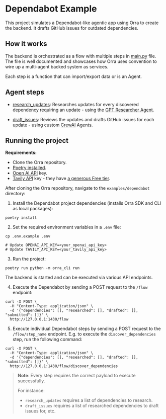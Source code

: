 # Dependabot Example

This project simulates a Dependabot-like agentic app using Orra to create the backend. It drafts
GitHub issues for outdated dependencies.

## How it works

The backend is orchestrated as a flow with multiple steps in [main.py](main.py) file. The file is well documented and
showcases how Orra uses convention to wire up a multi-agent backed system as services.

Each step is a function that can import/export data or is an Agent.

## Agent steps

- [research_updates](steps/research_updates/main.py): Researches updates for every discovered dependency requiring an
  update - using the [GPT Researcher Agent](https://github.com/assafelovic/gpt-researcher).

- [draft_issues](steps/draft_issues/main.py): Reviews the updates and drafts GitHub issues for each update - using
  custom [CrewAI](https://github.com/joaomdmoura/crewAI) Agents.

## Running the project

**Requirements:**

- Clone the Orra repository.
- [Poetry installed](https://python-poetry.org/docs/#installation).
- [Open AI API](https://openai.com/api/) key.
- [Tavily API](https://docs.tavily.com/docs/tavily-api/langchain) key - they
  have [a generous Free tier](https://tavily.com/#pricing).

After cloning the Orra repository, navigate to the `examples/dependabot` directory:

1. Install the Dependabot project dependencies (installs Orra SDK and CLI as local packages):

```shell
poetry install
```

2. Set the required environment variables in a `.env` file:

```shell
cp .env.example .env

# Update OPENAI_API_KEY=<your_openai_api_key>
# Update TAVILY_API_KEY=<your_tavily_api_key>
```

3. Run the project:

```shell
poetry run python -m orra_cli run
```

The backend is started and can be executed via various API endpoints.

4. Execute the Dependabot by sending a POST request to the `/flow` endpoint:

```shell
curl -X POST \
  -H "Content-Type: application/json" \
  -d '{"dependencies": [], "researched": [], "drafted": [], "submitted": []}' \
  http://127.0.0.1:1430/flow
```

5. Execute individual Dependabot steps by sending a POST request to the `/flow/step_name` endpoint.
   E.g. to execute the `discover_dependencies` step, run the following command:

```shell
curl -X POST \
  -H "Content-Type: application/json" \
  -d '{"dependencies": [], "researched": [], "drafted": [], "submitted": []}' \
  http://127.0.0.1:1430/flow/discover_dependencies
```

> **Note**:
> Every step requires the correct payload to execute successfully.
>
> For instance:
> - `research_updates` requires a list of dependencies to research.
> - `draft_issues` requires a list of researched dependencies to draft issues for, etc.
